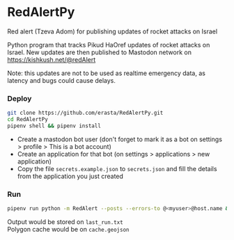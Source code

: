 # RedAlertPy
Red alert (Tzeva Adom) for publishing updates of rocket attacks on Israel

Python program that tracks Pikud HaOref updates of rocket attacks on Israel.
New updates are then published to Mastodon network on https://kishkush.net/@redAlert

Note: this updates are not to be used as realtime emergency data, as latency and bugs could cause delays.

### Deploy
```sh
git clone https://github.com/erasta/RedAlertPy.git
cd RedAlertPy
pipenv shell && pipenv install
```
- Create a mastodon bot user (don't forget to mark it as a bot on settings > profile > This is a bot account)  
- Create an application for that bot (on settings > applications > new application)  
- Copy the file `secrets.example.json` to `secrets.json` and fill the details from the application you just created  

### Run
```sh
pipenv run python -m RedAlert --posts --errors-to @<myuser>@host.name &
```

Output would be stored on `last_run.txt`  
Polygon cache would be on `cache.geojson`
